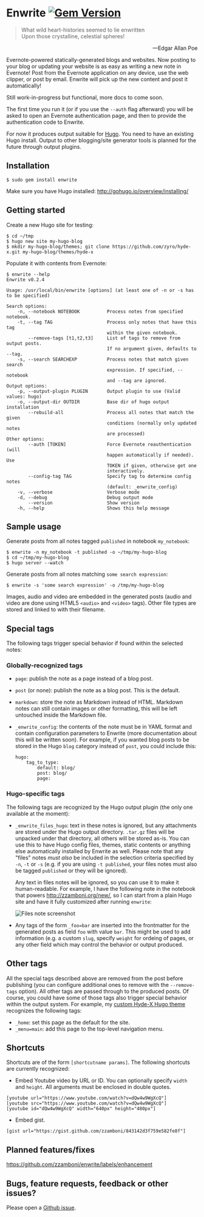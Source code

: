# Enwrite [![Gem Version](https://badge.fury.io/rb/enwrite.svg)](http://badge.fury.io/rb/enwrite)

> What wild heart-histories seemed to lie enwritten<br/>
> Upon those crystalline, celestial spheres!
<p align="right">&mdash;Edgar Allan Poe</p>

Evernote-powered statically-generated blogs and websites. Now posting
to your blog or updating your website is as easy as writing a new note
in Evernote! Post from the Evernote application on any device, use the
web clipper, or post by email. Enwrite will pick up the new content
and post it automatically!

Still work-in-progress but functional, more docs to come soon.

The first time you run it (or if you use the `--auth` flag afterward)
you will be asked to open an Evernote authentication page, and then to
provide the authentication code to Enwrite.

For now it produces output suitable for [Hugo](http://gohugo.io). You
need to have an existing Hugo install. Output to other blogging/site
generator tools is planned for the future through output plugins.

## Installation

    $ sudo gem install enwrite

Make sure you have Hugo installed:
http://gohugo.io/overview/installing/

## Getting started

Create a new Hugo site for testing:

    $ cd ~/tmp
    $ hugo new site my-hugo-blog
    $ mkdir my-hugo-blog/themes; git clone https://github.com/zyro/hyde-x.git my-hugo-blog/themes/hyde-x

Populate it with contents from Evernote:

    $ enwrite --help
    Enwrite v0.2.4
    
    Usage: /usr/local/bin/enwrite [options] (at least one of -n or -s has to be specified)
    
    Search options:
        -n, --notebook NOTEBOOK          Process notes from specified notebook.
        -t, --tag TAG                    Process only notes that have this tag
                                         within the given notebook.
            --remove-tags [t1,t2,t3]     List of tags to remove from output posts.
                                         If no argument given, defaults to --tag.
        -s, --search SEARCHEXP           Process notes that match given search
                                         expression. If specified, --notebook
                                         and --tag are ignored.
    Output options:
        -p, --output-plugin PLUGIN       Output plugin to use (Valid values: hugo)
        -o, --output-dir OUTDIR          Base dir of hugo output installation
            --rebuild-all                Process all notes that match the given
                                         conditions (normally only updated notes
                                         are processed)
    Other options:
            --auth [TOKEN]               Force Evernote reauthentication (will
                                         happen automatically if needed). Use
                                         TOKEN if given, otherwise get one
                                         interactively.
            --config-tag TAG             Specify tag to determine config notes
                                         (default: _enwrite_config)
        -v, --verbose                    Verbose mode
        -d, --debug                      Debug output mode
            --version                    Show version
        -h, --help                       Shows this help message

## Sample usage

Generate posts from all notes tagged `published` in notebook
`my_notebook`:

    $ enwrite -n my_notebook -t published -o ~/tmp/my-hugo-blog
    $ cd ~/tmp/my-hugo-blog
    $ hugo server --watch

Generate posts from all notes matching `some search expression`:

    $ enwrite -s 'some search expression' -o /tmp/my-hugo-blog

Images, audio and video are embedded in the generated posts (audio
and video are done using HTML5 `<audio>` and `<video>` tags). Other
file types are stored and linked to with their filename.

## Special tags

The following tags trigger special behavior if found within the
selected notes:

### Globally-recognized tags

- `page`: publish the note as a page instead of a blog post.
- `post` (or none): publish the note as a blog post. This is the
default.
- `markdown`: store the note as Markdown instead of HTML. Markdown
  notes can still contain images or other formatting, this will be left
  untouched inside the Markdown file.
- `_enwrite_config`: the contents of the note must be in YAML format
  and contain configuration parameters to Enwrite (more documentation
  about this will be written soon). For example, if you wanted blog
  posts to be stored in the Hugo `blog` category instead of `post`,
  you could include this:

  ```
  hugo:
      tag_to_type:
          default: blog/
          post: blog/
          page:
  ```

### Hugo-specific tags

The following tags are recognized by the Hugo output plugin (the only
one available at the moment):

- `_enwrite_files_hugo`: text in these notes is ignored, but any
  attachments are stored under the Hugo output directory. `.tar.gz`
  files will be unpacked under that directory, all others will be
  stored as-is. You can use this to have Hugo config files, themes,
  static contents or anything else automatically installed by Enwrite
  as well. Please note that any "files" notes *must also* be included
  in the selection criteria specified by `-n`, `-t` or `-s` (e.g. if
  you are using `-t published`, your files notes must also be tagged
  `published` or they will be ignored).

  Any text in files notes will be ignored, so you can use it to make
  it human-readable. For example, I have the following note in the
  notebook that powers http://zzamboni.org/new/, so I can start from a
  plain Hugo site and have it fully customized after running
  `enwrite`:
  
  ![Files note screenshot](https://www.evernote.com/shard/s2/sh/f1baa4dc-9e30-4c61-9f94-0014ba80a531/900eb250af52c9e5/res/96777fc2-8ac6-4d30-9943-e05014df5dc8/skitch.png)

- Any tags of the form `_foo=bar` are inserted into the frontmatter
  for the generated posts as field `foo` with value `bar`. This might
  be used to add information (e.g. a custom `slug`, specify `weight` for
  ordeing of pages, or any other field which may control the behavior or
  output produced.
  
## Other tags

All the special tags described above are removed from the post before
publishing (you can configure additional ones to remove with the
`--remove-tags` option). All other tags are passed through to the
produced posts. Of course, you could have some of those tags also
trigger special behavior within the output system. For example, my
[custom Hyde-X Hugo theme](https://github.com/zzamboni/new/tree/master/themes/hyde-x-zzamboni)
recognizes the following tags:

- `_home`: set this page as the default for the site.
- `_menu=main`: add this page to the top-level navigation menu.

## Shortcuts

Shortcuts are of the form `[shortcutname params]`. The following
shortcuts are currently recognized:

- Embed Youtube video by URL or ID. You can optionally specify `width`
  and `height`. All arguments must be enclosed in double quotes.

```
[youtube url="https://www.youtube.com/watch?v=dQw4w9WgXcQ"]
[youtube src="https://www.youtube.com/watch?v=dQw4w9WgXcQ"]
[youtube id="dQw4w9WgXcQ" width="640px" height="480px"]
```

- Embed gist.

```
[gist url="https://gist.github.com/zzamboni/843142d3f759e582fe8f"]
```

## Planned features/fixes

https://github.com/zzamboni/enwrite/labels/enhancement

## Bugs, feature requests, feedback or other issues?

Please open a
[Github issue](https://github.com/zzamboni/enwrite/issues).
